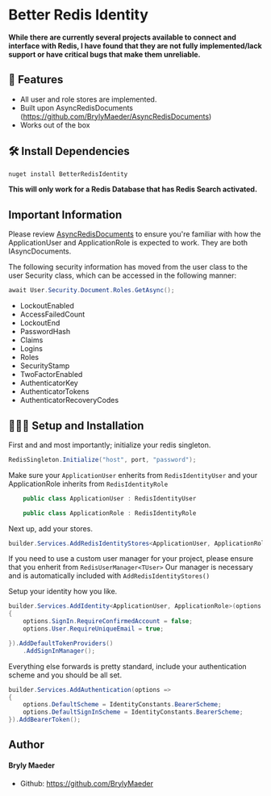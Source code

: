 # Better Redis Identity
**While there are currently several projects available to connect and interface with Redis, I have found that they are not fully implemented/lack support or have critical bugs that make them unreliable.**


## 🧐 Features    
- All user and role stores are implemented.
- Built upon AsyncRedisDocuments (https://github.com/BrylyMaeder/AsyncRedisDocuments)
- Works out of the box
        

## 🛠️ Install Dependencies    
```bash
nuget install BetterRedisIdentity
```

**This will only work for a Redis Database that has Redis Search activated.**

## Important Information
Please review [AsyncRedisDocuments](https://github.com/BrylyMaeder/AsyncRedisDocuments) to ensure you're familiar with how the ApplicationUser and ApplicationRole is expected to work. They are both IAsyncDocuments.

The following security information has moved from the user class to the user Security class, which can be accessed in the following manner:

```csharp
await User.Security.Document.Roles.GetAsync();
```

- LockoutEnabled
- AccessFailedCount
- LockoutEnd
- PasswordHash
- Claims
- Logins
- Roles
- SecurityStamp
- TwoFactorEnabled
- AuthenticatorKey
- AuthenticatorTokens
- AuthenticatorRecoveryCodes

## 🧑🏻‍💻 Setup and Installation
First and and most importantly; initialize your redis singleton.

```csharp
RedisSingleton.Initialize("host", port, "password");
```
Make sure your `ApplicationUser` enherits from `RedisIdentityUser` and your ApplicationRole inherits from `RedisIdentityRole`

```csharp
    public class ApplicationUser : RedisIdentityUser
```
```csharp
    public class ApplicationRole : RedisIdentityRole
```

Next up, add your stores. 

```csharp
builder.Services.AddRedisIdentityStores<ApplicationUser, ApplicationRole>();
```

If you need to use a custom user manager for your project, please ensure that you enherit from 
`RedisUserManager<TUser>` Our manager is necessary and is automatically included with `AddRedisIdentityStores()`


Setup your identity how you like.
```csharp
builder.Services.AddIdentity<ApplicationUser, ApplicationRole>(options =>
{
    options.SignIn.RequireConfirmedAccount = false;
    options.User.RequireUniqueEmail = true;

}).AddDefaultTokenProviders() 
    .AddSignInManager(); 
```

Everything else forwards is pretty standard, include your authentication scheme and you should be all set.
```csharp
builder.Services.AddAuthentication(options =>
{
    options.DefaultScheme = IdentityConstants.BearerScheme;
    options.DefaultSignInScheme = IdentityConstants.BearerScheme;
}).AddBearerToken();
```


##  Author
#### Bryly Maeder
- Github: https://github.com/BrylyMaeder
        